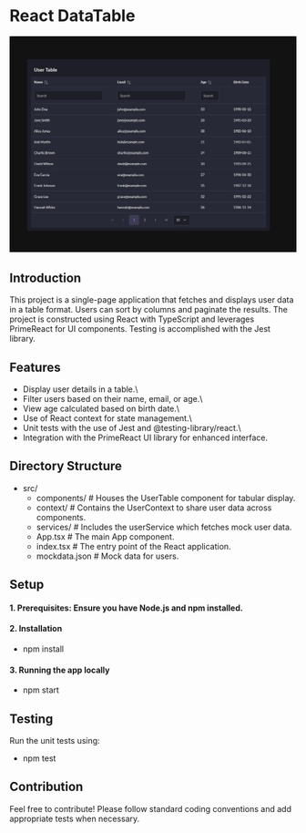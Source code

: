 # React DataTable
![Alt text](image.png)
## Introduction

This project is a single-page application that fetches and displays user data in a table format. Users can sort by columns and paginate the results. The project is constructed using React with TypeScript and leverages PrimeReact for UI components. Testing is accomplished with the Jest library.

## Features

- Display user details in a table.\
- Filter users based on their name, email, or age.\
- View age calculated based on birth date.\
- Use of React context for state management.\
- Unit tests with the use of Jest and @testing-library/react.\
- Integration with the PrimeReact UI library for enhanced interface.

## Directory Structure

- src/
  - components/   # Houses the UserTable component for tabular display.
  - context/      # Contains the UserContext to share user data across components.
  - services/     # Includes the userService which fetches mock user data.
  - App.tsx       # The main App component.
  - index.tsx     # The entry point of the React application.
  - mockdata.json # Mock data for users.

## Setup

#### 1. Prerequisites: Ensure you have Node.js and npm installed.
#### 2. Installation

- npm install

#### 3. Running the app locally

- npm start

## Testing

Run the unit tests using:
- npm test

## Contribution

Feel free to contribute! Please follow standard coding conventions and add appropriate tests when necessary.

